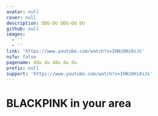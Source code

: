 ```yaml
---
avatar: null
cover: null
description: DDU-DU DDU-DU DU
github: null
images:
  - ''
  - ''
link: 'https://www.youtube.com/watch?v=IHNzOHi8sJs'
nsfw: false
pagename: ddu du ddu du du
prefix: null
support: 'https://www.youtube.com/watch?v=IHNzOHi8sJs'
---
```

# BLACKPINK in your area
